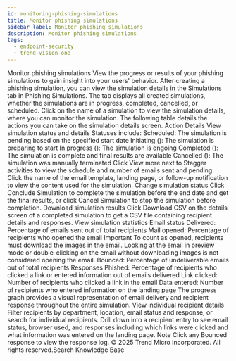 ```yaml
---
id: monitoring-phishing-simulations
title: Monitor phishing simulations
sidebar_label: Monitor phishing simulations
description: Monitor phishing simulations
tags:
  - endpoint-security
  - trend-vision-one
---
```


 Monitor phishing simulations View the progress or results of your phishing simulations to gain insight into your users' behavior. After creating a phishing simulation, you can view the simulation details in the Simulations tab in Phishing Simulations. The tab displays all created simulations, whether the simulations are in progress, completed, cancelled, or scheduled. Click on the name of a simulation to view the simulation details, where you can monitor the simulation. The following table details the actions you can take on the simulation details screen. Action Details View simulation status and details Statuses include: Scheduled: The simulation is pending based on the specified start date Initiating (): The simulation is preparing to start In progress (): The simulation is ongoing Completed (): The simulation is complete and final results are available Cancelled (): The simulation was manually terminated Click View more next to Stagger activities to view the schedule and number of emails sent and pending. Click the name of the email template, landing page, or follow-up notification to view the content used for the simulation. Change simulation status Click Conclude Simulation to complete the simulation before the end date and get the final results, or click Cancel Simulation to stop the simulation before completion. Download simulation results Click Download CSV on the details screen of a completed simulation to get a CSV file containing recipient details and responses. View simulation statistics Email status Delivered: Percentage of emails sent out of total recipients Mail opened: Percentage of recipients who opened the email Important To count as opened, recipients must download the images in the email. Looking at the email in preview mode or double-clicking on the email without downloading images is not considered opening the email. Bounced: Percentage of undeliverable emails out of total recipients Responses Phished: Percentage of recipients who clicked a link or entered information out of emails delivered Link clicked: Number of recipients who clicked a link in the email Data entered: Number of recipients who entered information on the landing page The progress graph provides a visual representation of email delivery and recipient response throughout the entire simulation. View individual recipient details Filter recipients by department, location, email status and response, or search for individual recipients. Drill down into a recipient entry to see email status, browser used, and responses including which links were clicked and what information was entered on the landing page. Note Click any Bounced response to view the response log. © 2025 Trend Micro Incorporated. All rights reserved.Search Knowledge Base